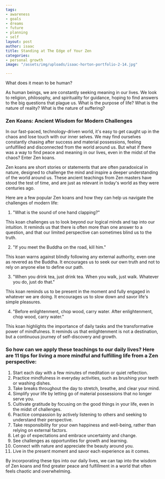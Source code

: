 ```yaml
---
tags:
- awareness
- goals
- dreams
- future
- planning
- self
layout: post
author: isaac
title: Standing at The Edge of Your Zen
categories:
- personal growth
image: "/assets/img/uploads/isaac-horton-portfolio-2-14.jpg"

---
```

What does it mean to be human?

As human beings, we are constantly seeking meaning in our lives. We look to religion, philosophy, and spirituality for guidance, hoping to find answers to the big questions that plague us. What is the purpose of life? What is the nature of reality? What is the nature of suffering?

### Zen Koans: Ancient Wisdom for Modern Challenges

In our fast-paced, technology-driven world, it's easy to get caught up in the chaos and lose touch with our inner selves. We may find ourselves constantly chasing after success and material possessions, feeling unfulfilled and disconnected from the world around us. But what if there was a way to find peace and meaning in our lives, even in the midst of the chaos? Enter Zen koans.

Zen koans are short stories or statements that are often paradoxical in nature, designed to challenge the mind and inspire a deeper understanding of the world around us. These ancient teachings from Zen masters have stood the test of time, and are just as relevant in today's world as they were centuries ago.

Here are a few popular Zen koans and how they can help us navigate the challenges of modern life:

1. "What is the sound of one hand clapping?"

This koan challenges us to look beyond our logical minds and tap into our intuition. It reminds us that there is often more than one answer to a question, and that our limited perspective can sometimes blind us to the truth.

2. "If you meet the Buddha on the road, kill him."

This koan warns against blindly following any external authority, even one as revered as the Buddha. It encourages us to seek our own truth and not to rely on anyone else to define our path.

3. "When you drink tea, just drink tea. When you walk, just walk. Whatever you do, just do that."

This koan reminds us to be present in the moment and fully engaged in whatever we are doing. It encourages us to slow down and savor life's simple pleasures.

4. "Before enlightenment, chop wood, carry water. After enlightenment, chop wood, carry water."

This koan highlights the importance of daily tasks and the transformative power of mindfulness. It reminds us that enlightenment is not a destination, but a continuous journey of self-discovery and growth.

### So how can we apply these teachings to our daily lives? Here are 11 tips for living a more mindful and fulfilling life from a Zen perspective:

 1. Start each day with a few minutes of meditation or quiet reflection.
 2. Practice mindfulness in everyday activities, such as brushing your teeth or washing dishes.
 3. Take breaks throughout the day to stretch, breathe, and clear your mind.
 4. Simplify your life by letting go of material possessions that no longer serve you.
 5. Cultivate gratitude by focusing on the good things in your life, even in the midst of challenges.
 6. Practice compassion by actively listening to others and seeking to understand their perspective.
 7. Take responsibility for your own happiness and well-being, rather than relying on external factors.
 8. Let go of expectations and embrace uncertainty and change.
 9. See challenges as opportunities for growth and learning.
10. Connect with nature and appreciate the beauty around you.
11. Live in the present moment and savor each experience as it comes.

By incorporating these tips into our daily lives, we can tap into the wisdom of Zen koans and find greater peace and fulfillment in a world that often feels chaotic and overwhelming.
